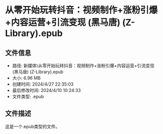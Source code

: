 ﻿# 从零开始玩转抖音：视频制作+涨粉引爆+内容运营+引流变现 (黑马唐) (Z-Library).epub

## 文件信息
- 路径: 新媒体\从零开始玩转抖音：视频制作+涨粉引爆+内容运营+引流变现 (黑马唐) (Z-Library).epub
- 大小: 6.96 MB
- 创建时间: 2024/4/27 22:35:03
- 最后修改时间: 2024/4/10 10:24:33
- 文件类型: .epub

## 文件描述
这是一个.epub类型的文件。


